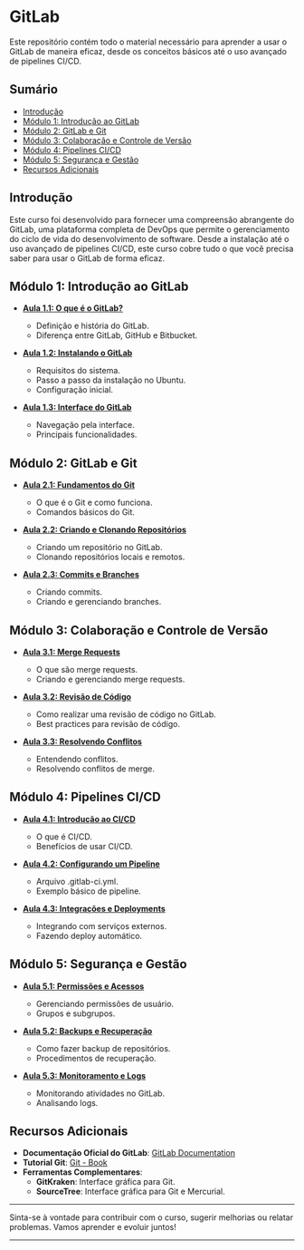# GitLab

Este repositório contém todo o material necessário para aprender a usar o GitLab de maneira eficaz, desde os conceitos básicos até o uso avançado de pipelines CI/CD.

## Sumário

- [Introdução](#introdução)
- [Módulo 1: Introdução ao GitLab](#módulo-1-introdução-ao-gitlab)
- [Módulo 2: GitLab e Git](#módulo-2-gitlab-e-git)
- [Módulo 3: Colaboração e Controle de Versão](#módulo-3-colaboração-e-controle-de-versão)
- [Módulo 4: Pipelines CI/CD](#módulo-4-pipelines-cicd)
- [Módulo 5: Segurança e Gestão](#módulo-5-segurança-e-gestão)
- [Recursos Adicionais](#recursos-adicionais)

## Introdução

Este curso foi desenvolvido para fornecer uma compreensão abrangente do GitLab, uma plataforma completa de DevOps que permite o gerenciamento do ciclo de vida do desenvolvimento de software. Desde a instalação até o uso avançado de pipelines CI/CD, este curso cobre tudo o que você precisa saber para usar o GitLab de forma eficaz.

## Módulo 1: Introdução ao GitLab

- **[Aula 1.1: O que é o GitLab?](modulo1/aula1.1.md)**
  - Definição e história do GitLab.
  - Diferença entre GitLab, GitHub e Bitbucket.
  
- **[Aula 1.2: Instalando o GitLab](modulo1/aula1.2.md)**
  - Requisitos do sistema.
  - Passo a passo da instalação no Ubuntu.
  - Configuração inicial.
  
- **[Aula 1.3: Interface do GitLab](modulo1/aula1.3.md)**
  - Navegação pela interface.
  - Principais funcionalidades.

## Módulo 2: GitLab e Git

- **[Aula 2.1: Fundamentos do Git](modulo2/aula2.1.md)**
  - O que é o Git e como funciona.
  - Comandos básicos do Git.
  
- **[Aula 2.2: Criando e Clonando Repositórios](modulo2/aula2.2.md)**
  - Criando um repositório no GitLab.
  - Clonando repositórios locais e remotos.
  
- **[Aula 2.3: Commits e Branches](modulo2/aula2.3.md)**
  - Criando commits.
  - Criando e gerenciando branches.

## Módulo 3: Colaboração e Controle de Versão

- **[Aula 3.1: Merge Requests](modulo3/aula3.1.md)**
  - O que são merge requests.
  - Criando e gerenciando merge requests.
  
- **[Aula 3.2: Revisão de Código](modulo3/aula3.2.md)**
  - Como realizar uma revisão de código no GitLab.
  - Best practices para revisão de código.
  
- **[Aula 3.3: Resolvendo Conflitos](modulo3/aula3.3.md)**
  - Entendendo conflitos.
  - Resolvendo conflitos de merge.

## Módulo 4: Pipelines CI/CD

- **[Aula 4.1: Introdução ao CI/CD](modulo4/aula4.1.md)**
  - O que é CI/CD.
  - Benefícios de usar CI/CD.
  
- **[Aula 4.2: Configurando um Pipeline](modulo4/aula4.2.md)**
  - Arquivo .gitlab-ci.yml.
  - Exemplo básico de pipeline.
  
- **[Aula 4.3: Integrações e Deployments](modulo4/aula4.3.md)**
  - Integrando com serviços externos.
  - Fazendo deploy automático.

## Módulo 5: Segurança e Gestão

- **[Aula 5.1: Permissões e Acessos](modulo5/aula5.1.md)**
  - Gerenciando permissões de usuário.
  - Grupos e subgrupos.
  
- **[Aula 5.2: Backups e Recuperação](modulo5/aula5.2.md)**
  - Como fazer backup de repositórios.
  - Procedimentos de recuperação.
  
- **[Aula 5.3: Monitoramento e Logs](modulo5/aula5.3.md)**
  - Monitorando atividades no GitLab.
  - Analisando logs.

## Recursos Adicionais

- **Documentação Oficial do GitLab**: [GitLab Documentation](https://docs.gitlab.com/)
- **Tutorial Git**: [Git - Book](https://git-scm.com/book/en/v2)
- **Ferramentas Complementares**:
  - **GitKraken**: Interface gráfica para Git.
  - **SourceTree**: Interface gráfica para Git e Mercurial.

---

Sinta-se à vontade para contribuir com o curso, sugerir melhorias ou relatar problemas. Vamos aprender e evoluir juntos!

---
